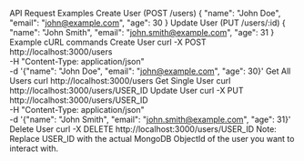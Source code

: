 API Request Examples
Create User (POST /users)
{
  "name": "John Doe",
  "email": "john@example.com",
  "age": 30
}
Update User (PUT /users/:id)
{
  "name": "John Smith",
  "email": "john.smith@example.com",
  "age": 31
}
Example cURL commands
Create User
curl -X POST http://localhost:3000/users \
  -H "Content-Type: application/json" \
  -d '{"name": "John Doe", "email": "john@example.com", "age": 30}'
Get All Users
curl http://localhost:3000/users
Get Single User
curl http://localhost:3000/users/USER_ID
Update User
curl -X PUT http://localhost:3000/users/USER_ID \
  -H "Content-Type: application/json" \
  -d '{"name": "John Smith", "email": "john.smith@example.com", "age": 31}'
Delete User
curl -X DELETE http://localhost:3000/users/USER_ID
Note: Replace USER_ID with the actual MongoDB ObjectId of the user you want to interact with.